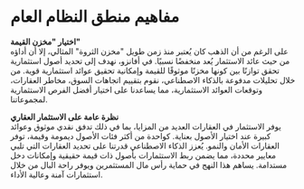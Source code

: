 # مفاهيم منطق النظام العام

**اختيار "مخزن القيمة"**\
على الرغم من أن الذهب كان يُعتبر منذ زمن طويل "مخزن الثروة" المثالي، إلا أن أداؤه من حيث عائد الاستثمار يُعد منخفضًا نسبيًا. في أفانزو، نهدف إلى تحديد أصول استثمارية تحقق توازنًا بين كونها مخزنًا موثوقًا للقيمة وإمكانية تحقيق عوائد استثمارية قوية. من خلال تحليلات مدفوعة بالذكاء الاصطناعي، نقوم بتقييم اتجاهات السوق، مخاطر العقارات، وتوقعات العوائد الاستثمارية، مما يساعدنا على اختيار أفضل الفرص الاستثمارية لمجموعاتنا.

**نظرة عامة على الاستثمار العقاري**\
يوفر الاستثمار في العقارات العديد من المزايا، بما في ذلك تدفق نقدي موثوق وعوائد كبيرة عند اختيار الأصول بعناية. كواحدة من أكثر فئات الأصول ديمومة وقيمة، توفر العقارات الأمان والنمو. يُعزز الذكاء الاصطناعي قدرتنا على تحديد العقارات التي تلبي معايير محددة، مما يضمن ربط الاستثمارات بأصول ذات قيمة حقيقية وإمكانات دخل مستدامة. يساهم هذا النهج في حماية رأس مال المستثمرين ويوفر راحة البال من خلال استثمارات آمنة وعالية الأداء.
